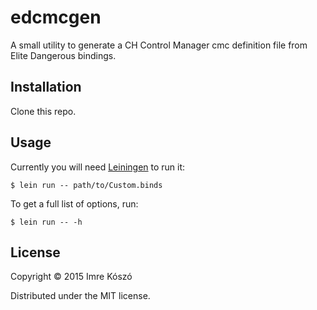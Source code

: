 # edcmcgen

A small utility to generate a CH Control Manager cmc definition file from Elite Dangerous bindings.

## Installation

Clone this repo.

## Usage

Currently you will need [Leiningen](http://leiningen.org/) to run it:

    $ lein run -- path/to/Custom.binds

To get a full list of options, run:

    $ lein run -- -h

## License

Copyright © 2015 Imre Kószó

Distributed under the MIT license.
